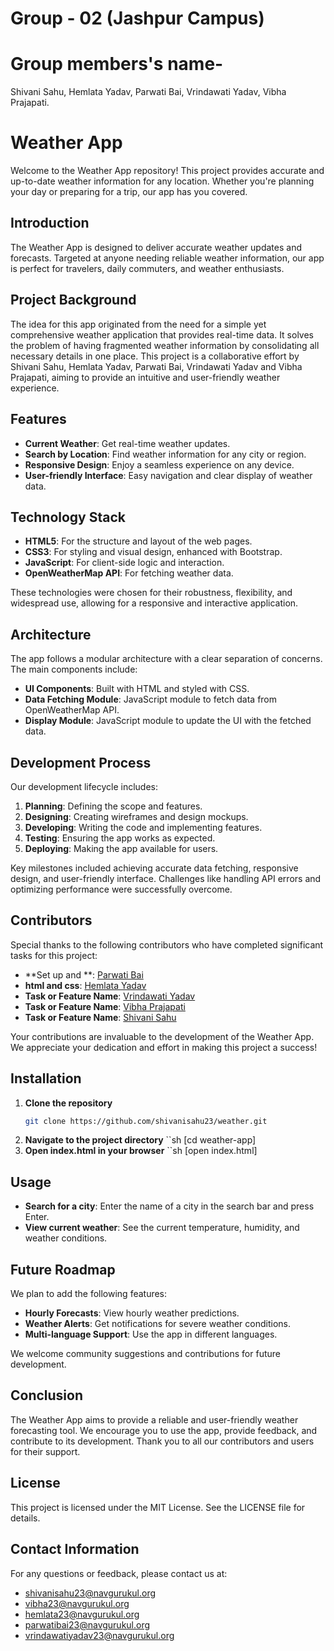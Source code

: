 # Group - 02 (Jashpur Campus)
# Group members's name-
Shivani Sahu, Hemlata Yadav, Parwati Bai, Vrindawati Yadav, Vibha Prajapati.
# Weather App

Welcome to the Weather App repository! This project provides accurate and up-to-date weather information for any location. Whether you're planning your day or preparing for a trip, our app has you covered.

## Introduction

The Weather App is designed to deliver accurate weather updates and forecasts. Targeted at anyone needing reliable weather information, our app is perfect for travelers, daily commuters, and weather enthusiasts.

## Project Background

The idea for this app originated from the need for a simple yet comprehensive weather application that provides real-time data. It solves the problem of having fragmented weather information by consolidating all necessary details in one place. This project is a collaborative effort by Shivani Sahu, Hemlata Yadav, Parwati Bai, Vrindawati Yadav and  Vibha Prajapati, aiming to provide an intuitive and user-friendly weather experience.

## Features

- **Current Weather**: Get real-time weather updates.
- **Search by Location**: Find weather information for any city or region.
- **Responsive Design**: Enjoy a seamless experience on any device.
- **User-friendly Interface**: Easy navigation and clear display of weather data.

## Technology Stack

- **HTML5**: For the structure and layout of the web pages.
- **CSS3**: For styling and visual design, enhanced with Bootstrap.
- **JavaScript**: For client-side logic and interaction.
- **OpenWeatherMap API**: For fetching weather data.

These technologies were chosen for their robustness, flexibility, and widespread use, allowing for a responsive and interactive application.

## Architecture

The app follows a modular architecture with a clear separation of concerns. The main components include:
- **UI Components**: Built with HTML and styled with CSS.
- **Data Fetching Module**: JavaScript module to fetch data from OpenWeatherMap API.
- **Display Module**: JavaScript module to update the UI with the fetched data.

## Development Process

Our development lifecycle includes:
1. **Planning**: Defining the scope and features.
2. **Designing**: Creating wireframes and design mockups.
3. **Developing**: Writing the code and implementing features.
4. **Testing**: Ensuring the app works as expected.
5. **Deploying**: Making the app available for users.

Key milestones included achieving accurate data fetching, responsive design, and user-friendly interface. Challenges like handling API errors and optimizing performance were successfully overcome.

## Contributors

Special thanks to the following contributors who have completed significant tasks for this project:

- **Set up and **: [Parwati Bai](https://github.com/ParwatiBai23)
- **html and css**: [Hemlata Yadav](https://github.com/hemlata3)
- **Task or Feature Name**: [Vrindawati Yadav](https://github.com/vrindawati)
- **Task or Feature Name**: [Vibha Prajapati](https://github.com/Vibha-Prajapati)
- **Task or Feature Name**: [Shivani Sahu](https://github.com/shivanisahu23/weather.git)

Your contributions are invaluable to the development of the Weather App. We appreciate your dedication and effort in making this project a success!


## Installation

1. **Clone the repository**
   ```sh
   git clone https://github.com/shivanisahu23/weather.git
2. **Navigate to the project directory**
  ``sh
  [cd weather-app]
3. **Open index.html in your browser**
  ``sh
  [open index.html]

## Usage

- **Search for a city**: Enter the name of a city in the search bar and press Enter.
- **View current weather**: See the current temperature, humidity, and weather conditions.

## Future Roadmap

We plan to add the following features:

- **Hourly Forecasts**: View hourly weather predictions.
- **Weather Alerts**: Get notifications for severe weather conditions.
- **Multi-language Support**: Use the app in different languages.

We welcome community suggestions and contributions for future development.

## Conclusion

The Weather App aims to provide a reliable and user-friendly weather forecasting tool. We encourage you to use the app, provide feedback, and contribute to its development. Thank you to all our contributors and users for their support.

## License

This project is licensed under the MIT License. See the LICENSE file for details.

## Contact Information

For any questions or feedback, please contact us at:
- shivanisahu23@navgurukul.org
- vibha23@navgurukul.org
- hemlata23@navgurukul.org
- parwatibai23@navgurukul.org
- vrindawatiyadav23@navgurukul.org

